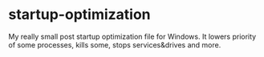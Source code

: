 # startup-optimization
My really small post startup optimization file for Windows.
It lowers priority of some processes, kills some, stops services&drives and more.
